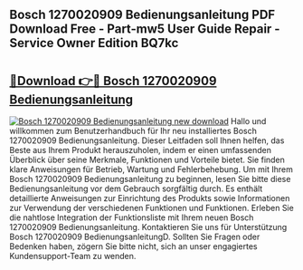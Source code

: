 ## Bosch 1270020909 Bedienungsanleitung PDF Download Free - Part-mw5 User Guide Repair - Service Owner Edition BQ7kc

# <h2><a href="http://df2abq0.blite.top/?on=Bosch+1270020909+Bedienungsanleitung">🔗Download 👉🔴 Bosch 1270020909 Bedienungsanleitung</a></h2>

[![Bosch 1270020909 Bedienungsanleitung new download](https://i.imgur.com/lujVjoI.png)](http://df2abq0.blite.top/?on=Bosch+1270020909+Bedienungsanleitung)
Hallo und willkommen zum Benutzerhandbuch für Ihr neu installiertes Bosch 1270020909 Bedienungsanleitung. Dieser Leitfaden soll Ihnen helfen, das Beste aus Ihrem Produkt herauszuholen, indem er einen umfassenden Überblick über seine Merkmale, Funktionen und Vorteile bietet. Sie finden klare Anweisungen für Betrieb, Wartung und Fehlerbehebung. Um mit Ihrem Bosch 1270020909 Bedienungsanleitung zu beginnen, lesen Sie bitte diese Bedienungsanleitung vor dem Gebrauch sorgfältig durch. Es enthält detaillierte Anweisungen zur Einrichtung des Produkts sowie Informationen zur Verwendung der verschiedenen Funktionen und Funktionen. Erleben Sie die nahtlose Integration der Funktionsliste mit Ihrem neuen Bosch 1270020909 Bedienungsanleitung. Kontaktieren Sie uns für Unterstützung Bosch 1270020909 BedienungsanleitungD. Sollten Sie Fragen oder Bedenken haben, zögern Sie bitte nicht, sich an unser engagiertes Kundensupport-Team zu wenden.
